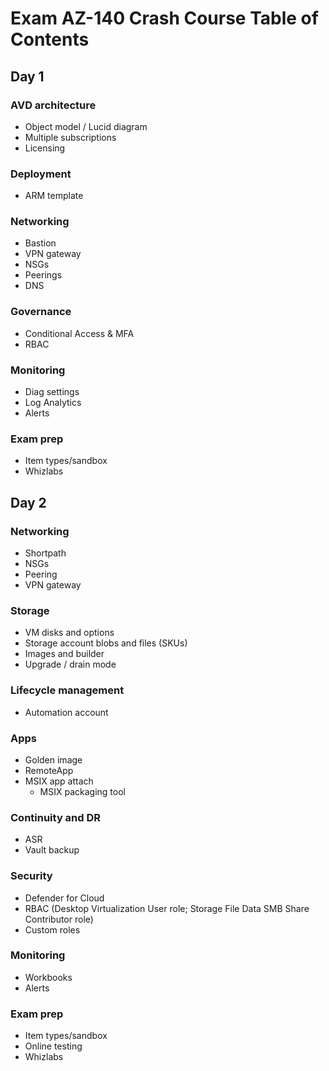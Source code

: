 # Exam AZ-140 Crash Course Table of Contents

## Day 1

### AVD architecture

- Object model / Lucid diagram
- Multiple subscriptions
- Licensing

### Deployment

- ARM template

### Networking

- Bastion
- VPN gateway
- NSGs
- Peerings
- DNS



### Governance

- Conditional Access & MFA
- RBAC

### Monitoring

- Diag settings
- Log Analytics
- Alerts

### Exam prep

- Item types/sandbox
- Whizlabs





## Day 2

### Networking

- Shortpath
- NSGs
- Peering
- VPN gateway

### Storage

- VM disks and options
- Storage account blobs and files (SKUs)
- Images and builder
- Upgrade / drain mode

### Lifecycle management

- Automation account

### Apps

- Golden image
- RemoteApp
- MSIX app attach
  - MSIX packaging tool

### Continuity and DR

- ASR
- Vault backup

### Security

- Defender for Cloud
- RBAC (Desktop Virtualization User role; Storage File Data SMB Share Contributor role)
- Custom roles

### Monitoring

- Workbooks
- Alerts

### Exam prep

- Item types/sandbox
- Online testing
- Whizlabs
